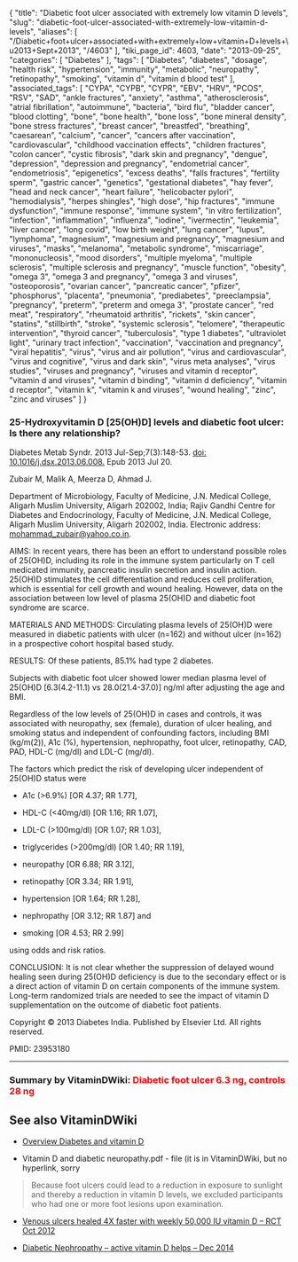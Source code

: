 {
    "title": "Diabetic foot ulcer associated with extremely low vitamin D levels",
    "slug": "diabetic-foot-ulcer-associated-with-extremely-low-vitamin-d-levels",
    "aliases": [
        "/Diabetic+foot+ulcer+associated+with+extremely+low+vitamin+D+levels+\u2013+Sept+2013",
        "/4603"
    ],
    "tiki_page_id": 4603,
    "date": "2013-09-25",
    "categories": [
        "Diabetes"
    ],
    "tags": [
        "Diabetes",
        "diabetes",
        "dosage",
        "health risk",
        "hypertension",
        "immunity",
        "metabolic",
        "neuropathy",
        "retinopathy",
        "smoking",
        "vitamin d",
        "vitamin d blood test"
    ],
    "associated_tags": [
        "CYPA",
        "CYPB",
        "CYPR",
        "EBV",
        "HRV",
        "PCOS",
        "RSV",
        "SAD",
        "ankle fractures",
        "anxiety",
        "asthma",
        "atherosclerosis",
        "atrial fibrillation",
        "autoimmune",
        "bacteria",
        "bird flu",
        "bladder cancer",
        "blood clotting",
        "bone",
        "bone health",
        "bone loss",
        "bone mineral density",
        "bone stress fractures",
        "breast cancer",
        "breastfed",
        "breathing",
        "caesarean",
        "calcium",
        "cancer",
        "cancers after vaccination",
        "cardiovascular",
        "childhood vaccination effects",
        "children fractures",
        "colon cancer",
        "cystic fibrosis",
        "dark skin and pregnancy",
        "dengue",
        "depression",
        "depression and pregnancy",
        "endometrial cancer",
        "endometriosis",
        "epigenetics",
        "excess deaths",
        "falls fractures",
        "fertility sperm",
        "gastric cancer",
        "genetics",
        "gestational diabetes",
        "hay fever",
        "head and neck cancer",
        "heart failure",
        "helicobacter pylori",
        "hemodialysis",
        "herpes shingles",
        "high dose",
        "hip fractures",
        "immune dysfunction",
        "immune response",
        "immune system",
        "in vitro fertilization",
        "infection",
        "inflammation",
        "influenza",
        "iodine",
        "ivermectin",
        "leukemia",
        "liver cancer",
        "long covid",
        "low birth weight",
        "lung cancer",
        "lupus",
        "lymphoma",
        "magnesium",
        "magnesium and pregnancy",
        "magnesium and viruses",
        "masks",
        "melanoma",
        "metabolic syndrome",
        "miscarriage",
        "mononucleosis",
        "mood disorders",
        "multiple myeloma",
        "multiple sclerosis",
        "multiple sclerosis and pregnancy",
        "muscle function",
        "obesity",
        "omega 3",
        "omega 3 and pregnancy",
        "omega 3 and viruses",
        "osteoporosis",
        "ovarian cancer",
        "pancreatic cancer",
        "pfizer",
        "phosphorus",
        "placenta",
        "pneumonia",
        "prediabetes",
        "preeclampsia",
        "pregnancy",
        "preterm",
        "preterm and omega 3",
        "prostate cancer",
        "red meat",
        "respiratory",
        "rheumatoid arthritis",
        "rickets",
        "skin cancer",
        "statins",
        "stillbirth",
        "stroke",
        "systemic sclerosis",
        "telomere",
        "therapeutic intervention",
        "thyroid cancer",
        "tuberculosis",
        "type 1 diabetes",
        "ultraviolet light",
        "urinary tract infection",
        "vaccination",
        "vaccination and pregnancy",
        "viral hepatitis",
        "virus",
        "virus and air pollution",
        "virus and cardiovascular",
        "virus and cognitive",
        "virus and dark skin",
        "virus meta analyses",
        "virus studies",
        "viruses and pregnancy",
        "viruses and vitamin d receptor",
        "vitamin d and viruses",
        "vitamin d binding",
        "vitamin d deficiency",
        "vitamin d receptor",
        "vitamin k",
        "vitamin k and viruses",
        "wound healing",
        "zinc",
        "zinc and viruses"
    ]
}


### 25-Hydroxyvitamin D <span>[25(OH)D]</span> levels and diabetic foot ulcer: Is there any relationship?

Diabetes Metab Syndr. 2013 Jul-Sep;7(3):148-53. [doi: 10.1016/j.dsx.2013.06.008.](https://doi.org/10.1016/j.dsx.2013.06.008.) Epub 2013 Jul 20.

Zubair M, Malik A, Meerza D, Ahmad J.

Department of Microbiology, Faculty of Medicine, J.N. Medical College, Aligarh Muslim University, Aligarh 202002, India; Rajiv Gandhi Centre for Diabetes and Endocrinology, Faculty of Medicine, J.N. Medical College, Aligarh Muslim University, Aligarh 202002, India. Electronic address: mohammad_zubair@yahoo.co.in.

AIMS: In recent years, there has been an effort to understand possible roles of 25(OH)D, including its role in the immune system particularly on T cell medicated immunity, pancreatic insulin secretion and insulin action. 25(OH)D stimulates the cell differentiation and reduces cell proliferation, which is essential for cell growth and wound healing. However, data on the association between low level of plasma 25(OH)D and diabetic foot syndrome are scarce.

MATERIALS AND METHODS: Circulating plasma levels of 25(OH)D were measured in diabetic patients with ulcer (n=162) and without ulcer (n=162) in a prospective cohort hospital based study.

RESULTS: Of these patients, 85.1% had type 2 diabetes.  

Subjects with diabetic foot ulcer showed lower median plasma level of 25(OH)D <span>[6.3(4.2-11.1) vs 28.0(21.4-37.0)]</span> ng/ml after adjusting the age and BMI. 

Regardless of the low levels of 25(OH)D in cases and controls, it was associated with neuropathy, sex (female), duration of ulcer healing, and smoking status and independent of confounding factors, including BMI (kg/m(2)), A1c (%), hypertension, nephropathy, foot ulcer, retinopathy, CAD, PAD, HDL-C (mg/dl) and LDL-C (mg/dl). 

The factors which predict the risk of developing ulcer independent of 25(OH)D status were 

* A1c (>6.9%) <span>[OR 4.37; RR 1.77]</span>, 

* HDL-C (<40mg/dl) <span>[OR 1.16; RR 1.07]</span>, 

* LDL-C (>100mg/dl) <span>[OR 1.07; RR 1.03]</span>, 

* triglycerides (>200mg/dl) <span>[OR 1.40; RR 1.19]</span>, 

* neuropathy <span>[OR 6.88; RR 3.12]</span>, 

* retinopathy <span>[OR 3.34; RR 1.91]</span>, 

* hypertension <span>[OR 1.64; RR 1.28]</span>, 

* nephropathy <span>[OR 3.12; RR 1.87]</span> and 

* smoking <span>[OR 4.53; RR 2.99]</span> 

using odds and risk ratios.

CONCLUSION: It is not clear whether the suppression of delayed wound healing seen during 25(OH)D deficiency is due to the secondary effect or is a direct action of vitamin D on certain components of the immune system. Long-term randomized trials are needed to see the impact of vitamin D supplementation on the outcome of diabetic foot patients.

Copyright © 2013 Diabetes India. Published by Elsevier Ltd. All rights reserved.

PMID:     23953180

---

### Summary by VitaminDWiki: <span style="color:#F00;">Diabetic foot ulcer 6.3 ng,  controls  28 ng</span>

## See also VitaminDWiki

* [Overview Diabetes and vitamin D](/tags/overview-diabetes-and-vitamin-d.html)

* Vitamin D and diabetic neuropathy.pdf - file  (it is in VitaminDWiki, but no hyperlink, sorry

> Because foot ulcers could lead to a reduction in exposure to sunlight and thereby a reduction in vitamin D levels, we excluded participants who had one or more foot lesions upon examination.

* [Venous ulcers healed 4X faster with weekly 50,000 IU vitamin D – RCT Oct 2012](/posts/venous-ulcers-healed-4x-faster-with-weekly-50000-iu-vitamin-d-rct)

* [Diabetic Nephropathy – active vitamin D helps – Dec 2014](/tags/diabetic-nephropathy-active-vitamin-d-helps-dec-2014.html)